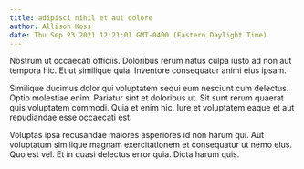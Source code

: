 ```yaml
---
title: adipisci nihil et aut dolore
author: Allison Koss
date: Thu Sep 23 2021 12:21:01 GMT-0400 (Eastern Daylight Time)
---
```

Nostrum ut occaecati officiis. Doloribus rerum natus culpa iusto ad non aut tempora hic. Et ut similique quia. Inventore consequatur animi eius ipsam.

 Similique ducimus dolor qui voluptatem sequi eum nesciunt cum delectus. Optio molestiae enim. Pariatur sint et doloribus ut. Sit sunt rerum quaerat quis voluptatem commodi. Quia et enim hic. Iure et voluptatem eaque et aut repudiandae esse occaecati est.

 Voluptas ipsa recusandae maiores asperiores id non harum qui. Aut voluptatum similique magnam exercitationem et consequatur ut nemo eius. Quo est vel. Et in quasi delectus error quia. Dicta harum quis.